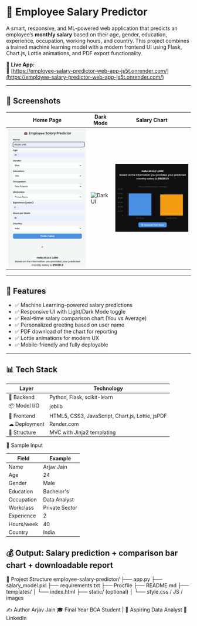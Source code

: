 # 💼 Employee Salary Predictor

A smart, responsive, and ML-powered web application that predicts an employee’s **monthly salary** based on their age, gender, education, experience, occupation, working hours, and country. This project combines a trained machine learning model with a modern frontend UI using Flask, Chart.js, Lottie animations, and PDF export functionality.

🚀 **Live App:**  
🔗 [https://employee-salary-predictor-web-app-js5t.onrender.com/](https://employee-salary-predictor-web-app-js5t.onrender.com/)

---

## 📸 Screenshots

| Home Page | Dark Mode | Salary Chart |
|-----------|-----------|--------------|
| ![Light UI](light.png) | ![Dark UI](darkui.png) | ![Chart](chart.png) |

---

## 🧠 Features

- ✅ Machine Learning–powered salary predictions
- ✅ Responsive UI with Light/Dark Mode toggle
- ✅ Real-time salary comparison chart (You vs Average)
- ✅ Personalized greeting based on user name
- ✅ PDF download of the chart for reporting
- ✅ Lottie animations for modern UX
- ✅ Mobile-friendly and fully deployable

---

## 📊 Tech Stack

| Layer     | Technology |
|-----------|------------|
| 🧠 Backend  | Python, Flask, scikit-learn |
| 📦 Model I/O | joblib |
| 🎨 Frontend | HTML5, CSS3, JavaScript, Chart.js, Lottie, jsPDF |
| ☁ Deployment | Render.com |
| 📁 Structure | MVC with Jinja2 templating |

🧪 Sample Input

| Field      | Example        |
| ---------- | -------------- |
| Name       | Arjav Jain     |
| Age        | 24             |
| Gender     | Male           |
| Education  | Bachelor's     |
| Occupation | Data Analyst   |
| Workclass  | Private Sector |
| Experience | 2              |
| Hours/week | 40             |
| Country    | India          |

💰 Output: Salary prediction + comparison bar chart + downloadable report
---
📁 Project Structure
employee-salary-predictor/
├── app.py
├── salary_model.pkl
├── requirements.txt
├── Procfile
├── README.md
├── templates/
│   └── index.html
├── static/ (optional)
│   └── style.css / JS / images

✍️ Author
Arjav Jain
🎓 Final Year BCA Student | 💼 Aspiring Data Analyst
🔗 LinkedIn
